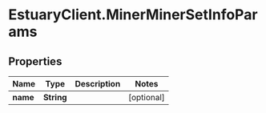 # EstuaryClient.MinerMinerSetInfoParams

## Properties
Name | Type | Description | Notes
------------ | ------------- | ------------- | -------------
**name** | **String** |  | [optional] 
